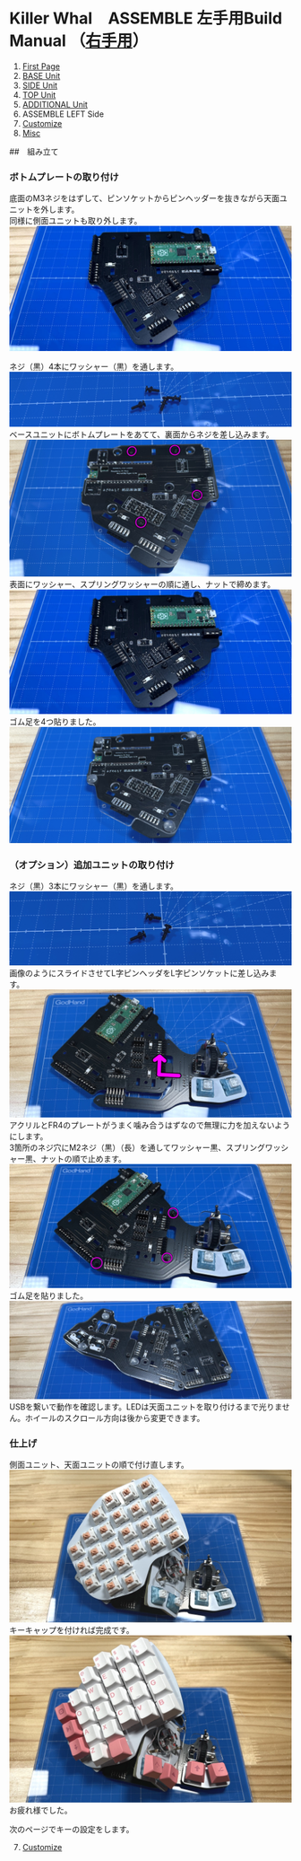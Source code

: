 # Killer Whal　ASSEMBLE 左手用Build Manual （[右手用](../rightside/6_ASSEMBLE.md)）

1. [First Page](../README_EN.md)
2. [BASE Unit](../leftside/2_BASE.md)
3. [SIDE Unit](../leftside/3_SIDE_TRACKBALL.md)
4. [TOP Unit](../leftside/4_TOP.md)
5. [ADDITIONAL Unit](../leftside/5_ADD.md)
6. ASSEMBLE LEFT Side
7. [Customize](../leftside/7_CUSTOM.md)
8. [Misc](../leftside/8_MISC.md)


##　組み立て
### ボトムプレートの取り付け
底面のM3ネジをはずして、ピンソケットからピンヘッダーを抜きながら天面ユニットを外します。  
同様に側面ユニットも取り外します。  
![](../img/whole/IMG_5817.jpg)  

ネジ（黒）4本にワッシャー（黒）を通します。  
![](../img/whole/IMG_6110.jpg)  
ベースユニットにボトムプレートをあてて、裏面からネジを差し込みます。  
![](../img/whole/IMG_6160.jpg)  
表面にワッシャー、スプリングワッシャーの順に通し、ナットで締めます。  
![](../img/whole/IMG_5817.jpg)  
ゴム足を4つ貼りました。  
![](../img/whole/IMG_6164.jpg)  

### （オプション）追加ユニットの取り付け
ネジ（黒）3本にワッシャー（黒）を通します。   
![](../img/whole/IMG_6106.jpg)  
画像のようにスライドさせてL字ピンヘッダをL字ピンソケットに差し込みます。  
![](../img/whole/IMG_5821.jpg)  
アクリルとFR4のプレートがうまく噛み合うはずなので無理に力を加えないようにします。  
3箇所のネジ穴にM2ネジ（黒）（長）を通してワッシャー黒、スプリングワッシャー黒、ナットの順で止めます。  
![](../img/whole/IMG_5823.jpg)  
ゴム足を貼りました。  
![](../img/whole/IMG_5826.jpg)  
USBを繋いで動作を確認します。LEDは天面ユニットを取り付けるまで光りません。ホイールのスクロール方向は後から変更できます。  

### 仕上げ
側面ユニット、天面ユニットの順で付け直します。
![](../img/whole/IMG_5830.jpg)  
キーキャップを付ければ完成です。
![](../img/whole/IMG_5837.jpg)  
お疲れ様でした。


次のページでキーの設定をします。

7. [Customize](../leftside/7_CUSTOM.md)
